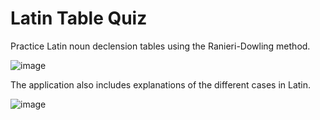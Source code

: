 # Latin Table Quiz

Practice Latin noun declension tables using the Ranieri-Dowling method.

![image](https://user-images.githubusercontent.com/6377344/113083169-b3faf100-91a9-11eb-910e-5270622a82af.png)

The application also includes explanations of the different cases in Latin.

![image](https://user-images.githubusercontent.com/6377344/113083224-cffe9280-91a9-11eb-86e3-72a988400858.png)
